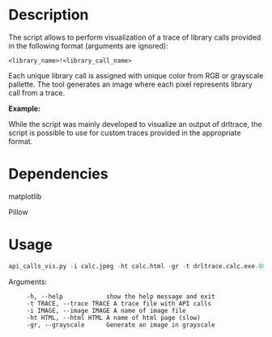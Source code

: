 # Description

The script allows to perform visualization of a trace of library calls provided in the following format 
(arguments are ignored):

```<library_name>!<library_call_name>```

Each unique library call is assigned with unique color from RGB or grayscale pallette. The tool generates an 
image where each pixel represents library call from a trace.

**Example:**

While the script was mainly developed to visualize an output of drltrace, the script is possible to use for custom traces provided in the appropriate format.

# Dependencies

matplotlib

Pillow

# Usage

```api_calls_vis.py -i [jpeg image name] -ht [html image name] -gr -t [trace_name]
api_calls_vis.py -i calc.jpeg -ht calc.html -gr -t drltrace.calc.exe.00864.0000.log
```

Arguments:

```  
     -h, --help            show the help message and exit
     -t TRACE, --trace TRACE A trace file with API calls
     -i IMAGE, --image IMAGE A name of image file
     -ht HTML, --html HTML A name of html page (slow)
     -gr, --grayscale      Generate an image in grayscale
```
